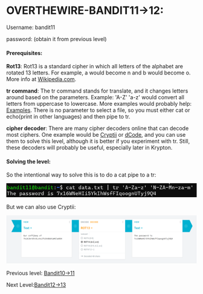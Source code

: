 # OVERTHEWIRE-BANDIT11->12:















Username: bandit11





password: <Redacted>(obtain it from previous level)







#### Prerequisites:

**Rot13**: Rot13 is a standard cipher in which all letters of the alphabet are rotated 13 letters. For example, a would become n and b would become o. More info at [Wikipedia.com](https://en.wikipedia.org/wiki/ROT13).

**tr command**: The tr command stands for translate, and it changes letters around based on the parameters. Example: 'A-Z' 'a-z' would convert all letters from uppercase to lowercase. More examples would probably help: [Examples](https://www.geeksforgeeks.org/linux-unix/tr-command-in-unix-linux-with-examples/). There is no parameter to select a file, so you must either cat or echo(print in other languages) and then pipe to tr.

**cipher decoder**: There are many cipher decoders online that can decode most ciphers. One example would be [Cryptii](https://cryptii.com/) or [dCode](https://www.dcode.fr/en), and you can use them to solve this level, although it is better if you experiment with tr. Still, these decoders will probably be useful, especially later in Krypton.


#### Solving the level:


So the intentional way to solve this is to do a cat pipe to a tr:


![Image couldn't load](images/Screenshot-Bandit11-1.png)


But we can also use Cryptii:

![Image couldn't load](images/Screenshot-Bandit11-2.png)


Previous level: [Bandit10->11](../Bandit10/writeup.md.md)







Next Level:[Bandit12->13](../Bandit12/writeup.md.md)

